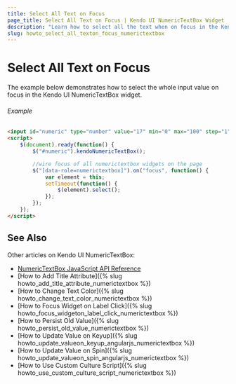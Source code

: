 ```yaml
---
title: Select All Text on Focus
page_title: Select All Text on Focus | Kendo UI NumericTextBox Widget
description: "Learn how to select all the text when on focus in the Kendo UI NumericTextBox widget."
slug: howto_select_all_texton_focus_numerictextbox
---
```


# Select All Text on Focus

The example below demonstrates how to select the whole input value on focus in the Kendo UI NumericTextBox widget.

###### Example

```html
<input id="numeric" type="number" value="17" min="0" max="100" step="1" />
<script>
    $(document).ready(function() {
        $("#numeric").kendoNumericTextBox();

        //wire focus of all numerictextbox widgets on the page
        $("[data-role=numerictextbox]").on("focus", function() {
            var element = this;
            setTimeout(function() {
                $(element).select();
            });
        });
    });
</script>
```

## See Also

Other articles on Kendo UI NumericTextBox:

* [NumericTextBox JavaScript API Reference](/api/javascript/ui/numerictextbox)
* [How to Add Title Attribute]({% slug howto_add_title_attribute_numerictextbox %})
* [How to Change Text Color]({% slug howto_change_text_color_numerictextbox %})
* [How to Focus Widget on Label Click]({% slug howto_focus_widgeton_label_click_numerictextbox %})
* [How to Persist Old Value]({% slug howto_persist_old_value_numerictextbox %})
* [How to Update Value on Keyup]({% slug howto_update_valueon_keyup_angularjs_numerictextbox %})
* [How to Update Value on Spin]({% slug howto_update_valueon_spin_angularjs_numerictextbox %})
* [How to Use Custom Culture Script]({% slug howto_use_custom_culture_script_numerictextbox %})
